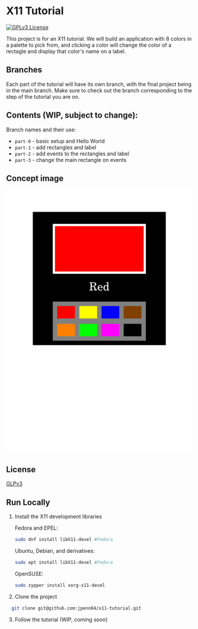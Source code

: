 # X11 Tutorial

[![GPLv3 License](https://img.shields.io/badge/License-GPL%20v3-yellow.svg)](https://opensource.org/licenses/)

This project is for an X11 tutorial. We will build an application with 8 colors in a palette to pick from, and clicking a color will change the color of a rectagle and display that color's name on a label.

## Branches

Each part of the tutorial will have its own branch, with the final project being in the main branch. Make sure to check out the branch corresponding to the step of the tutorial you are on.

## Contents (WIP, subject to change):
Branch names and their use:

- `part-0` - basic setup and Hello World
- `part-1` - add rectangles and label
- `part-2` - add events to the rectangles and label
- `part-3` - change the main rectangle on events

## Concept image

![Concept Image](/documentation/concept.png?raw=true "Concept Image")
## License

[GLPv3](https://www.gnu.org/licenses/gpl-3.0.en.html)


## Run Locally

1. Install the X11 development libraries

    Fedora and EPEL:
    ```bash
    sudo dnf install libX11-devel #Fedora
    ```

    Ubuntu, Debian, and derivatives:
    ```bash
    sudo apt install libX11-devel #Fedora
    ```

    OpenSUSE:
    ```bash
    sudo zypper install xorg-x11-devel
    ```

2. Clone the project

```bash
  git clone git@github.com:jpenn84/x11-tutorial.git
```

3. Follow the tutorial (WIP, coming soon)
